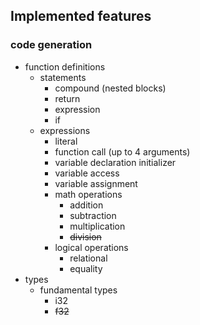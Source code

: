 ## Implemented features
### code generation
- function definitions
    - statements
        * compound (nested blocks)
        * return
        * expression
        * if
    - expressions
        * literal
        * function call (up to 4 arguments)
        * variable declaration initializer
        * variable access
        * variable assignment
        * math operations
            * addition
            * subtraction
            * multiplication
            * ~~division~~
        * logical operations
            * relational
            * equality
- types
    * fundamental types
        * i32
        * ~~f32~~